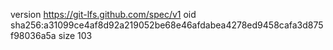 version https://git-lfs.github.com/spec/v1
oid sha256:a31099ce4af8d92a219052be68e46afdabea4278ed9458cafa3d875f98036a5a
size 103
